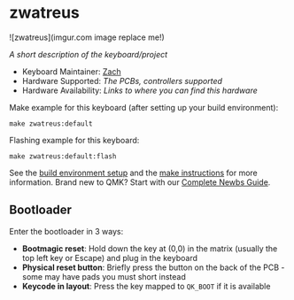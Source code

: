 # zwatreus

![zwatreus](imgur.com image replace me!)

*A short description of the keyboard/project*

* Keyboard Maintainer: [Zach](https://github.com/zweidner)
* Hardware Supported: *The PCBs, controllers supported*
* Hardware Availability: *Links to where you can find this hardware*

Make example for this keyboard (after setting up your build environment):

    make zwatreus:default

Flashing example for this keyboard:

    make zwatreus:default:flash

See the [build environment setup](https://docs.qmk.fm/#/getting_started_build_tools) and the [make instructions](https://docs.qmk.fm/#/getting_started_make_guide) for more information. Brand new to QMK? Start with our [Complete Newbs Guide](https://docs.qmk.fm/#/newbs).

## Bootloader

Enter the bootloader in 3 ways:

* **Bootmagic reset**: Hold down the key at (0,0) in the matrix (usually the top left key or Escape) and plug in the keyboard
* **Physical reset button**: Briefly press the button on the back of the PCB - some may have pads you must short instead
* **Keycode in layout**: Press the key mapped to `QK_BOOT` if it is available
